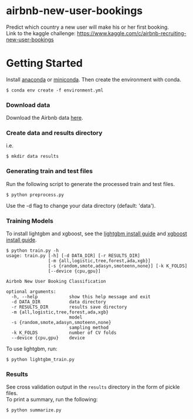 # airbnb-new-user-bookings
Predict which country a new user will make his or her first booking. \
Link to the kaggle challenge: https://www.kaggle.com/c/airbnb-recruiting-new-user-bookings

# Getting Started
Install [anaconda](https://www.continuum.io/downloads) or [miniconda](https://conda.io/miniconda.html).
Then create the environment with conda.
```
$ conda env create -f environment.yml
```
### Download data
Download the Airbnb data [here](https://www.kaggle.com/c/airbnb-recruiting-new-user-bookings/data).
### Create data and results directory
i.e. 
```
$ mkdir data results
```
### Generating train and test files
Run the following script to generate the processed train and test files.
```
$ python preprocess.py
```
Use the -d flag to change your data directory (default: 'data').
### Training Models
To install lightgbm and xgboost, see the [lightgbm install guide](https://lightgbm.readthedocs.io/en/latest/Installation-Guide.html) and [xgboost install guide](http://xgboost.readthedocs.io/en/latest/build.html).
```
$ python train.py -h
usage: train.py [-h] [-d DATA_DIR] [-r RESULTS_DIR]
                [-m {all,logistic,tree,forest,ada,xgb}]
                [-s {random,smote,adasyn,smoteenn,none}] [-k K_FOLDS]
                [--device {cpu,gpu}]

Airbnb New User Booking Classification

optional arguments:
  -h, --help            show this help message and exit
  -d DATA_DIR           data directory
  -r RESULTS_DIR        results save directory
  -m {all,logistic,tree,forest,ada,xgb}
                        model
  -s {random,smote,adasyn,smoteenn,none}
                        sampling method
  -k K_FOLDS            number of CV folds
  --device {cpu,gpu}    device
```
To use lightgbm, run:
```
$ python lightgbm_train.py
```
### Results
See cross validation output in the ```results``` directory in the form of pickle files. \
To print a summary, run the following:
```
$ python summarize.py
```
